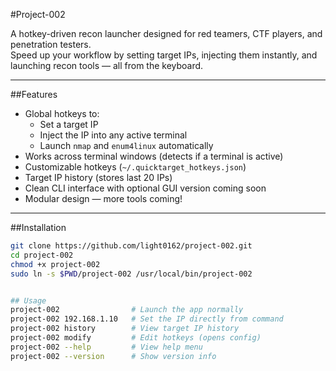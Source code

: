 #Project-002

A hotkey-driven recon launcher designed for red teamers, CTF players, and penetration testers.  
Speed up your workflow by setting target IPs, injecting them instantly, and launching recon tools — all from the keyboard.

---

##Features

- Global hotkeys to:
  - Set a target IP
  - Inject the IP into any active terminal
  - Launch `nmap` and `enum4linux` automatically
-  Works across terminal windows (detects if a terminal is active)
-  Customizable hotkeys (`~/.quicktarget_hotkeys.json`)
-  Target IP history (stores last 20 IPs)
-  Clean CLI interface with optional GUI version coming soon
-  Modular design — more tools coming!

---

##Installation

```bash
git clone https://github.com/light0162/project-002.git
cd project-002
chmod +x project-002
sudo ln -s $PWD/project-002 /usr/local/bin/project-002


## Usage
project-002                # Launch the app normally
project-002 192.168.1.10   # Set the IP directly from command
project-002 history        # View target IP history
project-002 modify         # Edit hotkeys (opens config)
project-002 --help         # View help menu
project-002 --version      # Show version info
